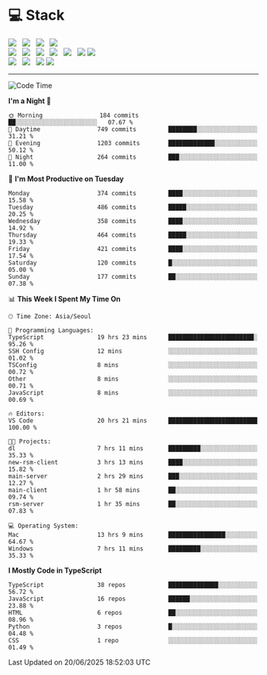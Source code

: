 <h1>💻 Stack</h1>
<div>
 <!-- badge : https://shields.io/ -->
 <!-- icon : https://simpleicons.org/?q=Get -->
 <img src="https://img.shields.io/badge/HTML5-e74c3c?style=flat-square&logo=HTML5&logoColor=white"/> &nbsp 
 <img src="https://img.shields.io/badge/CSS3-0A84FF?style=flat-square&logo=CSS3&logoColor=white"/> &nbsp 
 <img src="https://img.shields.io/badge/JavaScript-FFCD11?style=flat-square&logo=JavaScript&logoColor=white"/> &nbsp 
 <img src="https://img.shields.io/badge/TypeScript-3075C0?style=flat-square&logo=TypeScript&logoColor=white"/>
 <br/>
 <img src="https://img.shields.io/badge/Next-000000?style=flat-square&logo=nextdotjs&logoColor=white"/> &nbsp 
 <img src="https://img.shields.io/badge/React-00BCF6?style=flat-square&logo=React&logoColor=white"/> &nbsp 
 <img src="https://img.shields.io/badge/Redux-764ABC?style=flat-square&logo=Redux&logoColor=white"/> &nbsp
 <img src="https://img.shields.io/badge/Recoil-3578E5?style=flat-square&logo=recoil&logoColor=white"/> &nbsp
 <img src="https://img.shields.io/badge/React-Query-FF4154?style=flat-square&logo=reactquery&logoColor=white"/> &nbsp 
 <img src="https://img.shields.io/badge/styled%2Dcomponents-DB7093?style=flat-square&logo=styled%2Dcomponents&logoColor=white"/>
 <img src="https://img.shields.io/badge/CSS Modules-000000?style=flat-square&logo=CSS Modules&logoColor=white"/> &nbsp 
 <br/>
 <img src="https://img.shields.io/badge/Node-339933?style=flat-square&logo=Node.js&logoColor=white"/> &nbsp 
 <img src="https://img.shields.io/badge/Express-000000?style=flat-square&logo=Express&logoColor=white"/> &nbsp 
 <img src="https://img.shields.io/badge/MongoDB-47A248?style=flat-square&logo=MongoDB&logoColor=white"/>
 <img src="https://img.shields.io/badge/MariaDB-003545?style=flat-square&logo=mariadb&logoColor=white"/>
</div>

<hr>

<!--START_SECTION:waka-->
![Code Time](http://img.shields.io/badge/Code%20Time-2%2C538%20hrs%209%20mins-blue)

**I'm a Night 🦉** 

```text
🌞 Morning                184 commits         ██░░░░░░░░░░░░░░░░░░░░░░░   07.67 % 
🌆 Daytime                749 commits         ████████░░░░░░░░░░░░░░░░░   31.21 % 
🌃 Evening                1203 commits        █████████████░░░░░░░░░░░░   50.12 % 
🌙 Night                  264 commits         ███░░░░░░░░░░░░░░░░░░░░░░   11.00 % 
```
📅 **I'm Most Productive on Tuesday** 

```text
Monday                   374 commits         ████░░░░░░░░░░░░░░░░░░░░░   15.58 % 
Tuesday                  486 commits         █████░░░░░░░░░░░░░░░░░░░░   20.25 % 
Wednesday                358 commits         ████░░░░░░░░░░░░░░░░░░░░░   14.92 % 
Thursday                 464 commits         █████░░░░░░░░░░░░░░░░░░░░   19.33 % 
Friday                   421 commits         ████░░░░░░░░░░░░░░░░░░░░░   17.54 % 
Saturday                 120 commits         █░░░░░░░░░░░░░░░░░░░░░░░░   05.00 % 
Sunday                   177 commits         ██░░░░░░░░░░░░░░░░░░░░░░░   07.38 % 
```


📊 **This Week I Spent My Time On** 

```text
🕑︎ Time Zone: Asia/Seoul

💬 Programming Languages: 
TypeScript               19 hrs 23 mins      ████████████████████████░   95.26 % 
SSH Config               12 mins             ░░░░░░░░░░░░░░░░░░░░░░░░░   01.02 % 
TSConfig                 8 mins              ░░░░░░░░░░░░░░░░░░░░░░░░░   00.72 % 
Other                    8 mins              ░░░░░░░░░░░░░░░░░░░░░░░░░   00.71 % 
JavaScript               8 mins              ░░░░░░░░░░░░░░░░░░░░░░░░░   00.69 % 

🔥 Editors: 
VS Code                  20 hrs 21 mins      █████████████████████████   100.00 % 

🐱‍💻 Projects: 
dl                       7 hrs 11 mins       █████████░░░░░░░░░░░░░░░░   35.33 % 
new-rsm-client           3 hrs 13 mins       ████░░░░░░░░░░░░░░░░░░░░░   15.82 % 
main-server              2 hrs 29 mins       ███░░░░░░░░░░░░░░░░░░░░░░   12.27 % 
main-client              1 hr 58 mins        ██░░░░░░░░░░░░░░░░░░░░░░░   09.74 % 
rsm-server               1 hr 35 mins        ██░░░░░░░░░░░░░░░░░░░░░░░   07.83 % 

💻 Operating System: 
Mac                      13 hrs 9 mins       ████████████████░░░░░░░░░   64.67 % 
Windows                  7 hrs 11 mins       █████████░░░░░░░░░░░░░░░░   35.33 % 
```

**I Mostly Code in TypeScript** 

```text
TypeScript               38 repos            ██████████████░░░░░░░░░░░   56.72 % 
JavaScript               16 repos            ██████░░░░░░░░░░░░░░░░░░░   23.88 % 
HTML                     6 repos             ██░░░░░░░░░░░░░░░░░░░░░░░   08.96 % 
Python                   3 repos             █░░░░░░░░░░░░░░░░░░░░░░░░   04.48 % 
CSS                      1 repo              ░░░░░░░░░░░░░░░░░░░░░░░░░   01.49 % 
```




 Last Updated on 20/06/2025 18:52:03 UTC
<!--END_SECTION:waka-->
